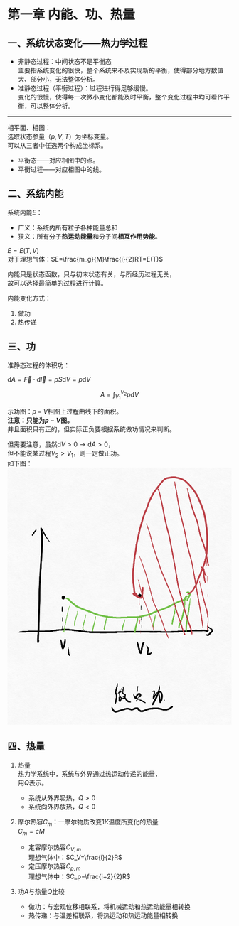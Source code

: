 # 第一章 内能、功、热量

## 一、系统状态变化——热力学过程

* 非静态过程：中间状态不是平衡态  
  主要指系统变化的很快，整个系统来不及实现新的平衡，使得部分地方数值大、部分小，无法整体分析。
* 准静态过程（平衡过程）：过程进行得足够缓慢。  
  变化的很慢，使得每一次微小变化都能及时平衡，整个变化过程中均可看作平衡，可以整体分析。

---

相平面、相图：  
选取状态参量（$p,V,T$）为坐标变量。  
可以从三者中任选两个构成坐标系。

* 平衡态——对应相图中的点。
* 平衡过程——对应相图中的线。

## 二、系统内能

系统内能$E$：

* 广义：系统内所有粒子各种能量总和
* 狭义：所有分子**热运动能量**和分子间**相互作用势能**。

$E=E(T,V)$  
对于理想气体：$E=\frac{m_g}{M}\frac{i}{2}RT=E(T)$

内能只是状态函数，只与初末状态有关，与所经历过程无关，  
故可以选择最简单的过程进行计算。

内能变化方式：

1. 做功
2. 热传递

## 三、功

准静态过程的体积功：

$\textrm{d}A=\vec{F}\cdot\textrm{d}\vec{l}=pS\textrm{d}V=p\textrm{d}V$

$$
A=\int_{V_1}^{V_2}p\textrm{d}V
$$

示功图：$p-V$相图上过程曲线下的面积。  
**注意：只能为$p-V$图。**  
并且面积只有正的，但实际正负要根据系统做功情况来判断。

但需要注意，虽然$\textrm{d}V>0\rightarrow\textrm{d}A>0$，  
但不能说某过程$V_2>V_1$，则一定做正功。  
如下图：  
![图 1](images/Thermodynamic_Law-1--12-14_17-53-36.png)

## 四、热量

1. 热量  
   热力学系统中，系统与外界通过热运动传递的能量，  
   用$Q$表示。

   * 系统从外界吸热，$Q>0$
   * 系统向外界放热，$Q<0$
2. 摩尔热容$C_m$：一摩尔物质改变$1K$温度所变化的热量  
   $C_m=cM$
   * 定容摩尔热容$C_{V,m}$  
     理想气体中：$C_V=\frac{i}{2}R$  
   * 定压摩尔热容$C_{p,m}$  
     理想气体中：$C_p=\frac{i+2}{2}R$
3. 功$A$与热量$Q$比较  
   * 做功：与宏观位移相联系，将机械运动和热运动能量相转换
   * 热传递：与温差相联系，将热运动和热运动能量相转换

